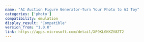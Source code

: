 ```yaml
---
name: "AI Auction Figure Generator-Turn Your Photo to AI Toy"
categories: ['photo']
compatibility: emulation
display_result: "Compatible"
version_from: "1.0.0"
link: https://apps.microsoft.com/detail/XP9KLGKKZV8ZT2
---
```

